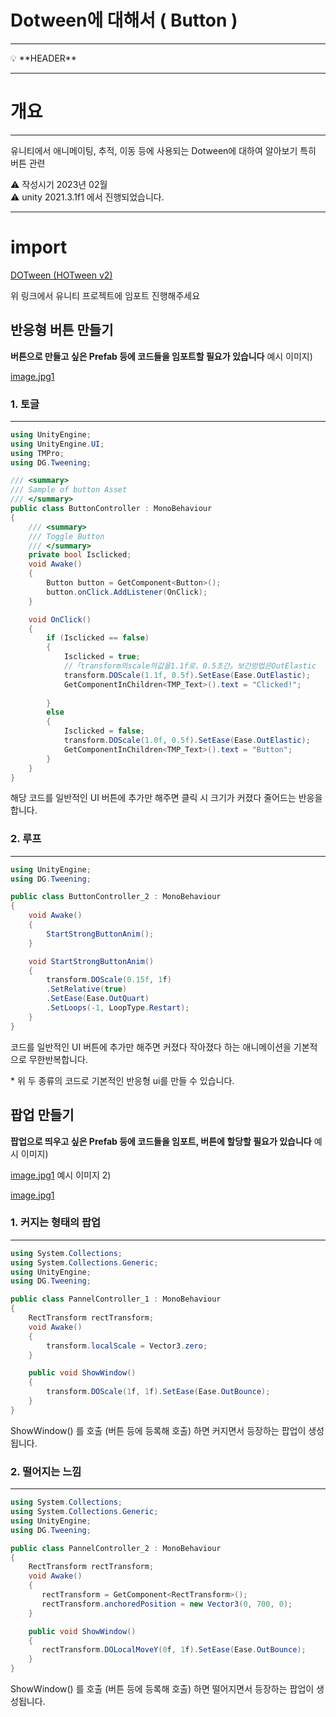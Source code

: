# Dotween에 대해서 ( Button )

---

<aside>
💡 **HEADER**

</aside>

---

# 개요

---

유니티에서 애니메이팅, 추적, 이동 등에 사용되는 Dotween에 대하여 알아보기 특히 버튼 관련

<aside>
⚠️ 작성시기 2023년 02월

</aside>

<aside>
⚠️ unity 2021.3.1f1 에서 진행되었습니다.

</aside>

---

# import

[DOTween (HOTween v2)](https://assetstore.unity.com/packages/tools/animation/dotween-hotween-v2-27676)

위 링크에서 유니티 프로젝트에 임포트 진행해주세요

## 반응형 버튼 만들기

**버튼으로 만들고 싶은 Prefab 등에 코드들을 임포트할 필요가 있습니다**
예시 이미지)

[image.jpg1](image/dotweenbtn1.PNG)
### 1. 토글

---

```csharp
using UnityEngine;
using UnityEngine.UI;
using TMPro;
using DG.Tweening;

/// <summary>
/// Sample of button Asset
/// </summary>
public class ButtonController : MonoBehaviour
{
    /// <summary>
    /// Toggle Button 
    /// </summary>
    private bool Isclicked;
    void Awake()
    {
        Button button = GetComponent<Button>();
        button.onClick.AddListener(OnClick);
    }

    void OnClick()
    {
        if (Isclicked == false)
        {
            Isclicked = true;
            //「transform의scale의값을1.1f로、0.5초간。보간방법은OutElastic
            transform.DOScale(1.1f, 0.5f).SetEase(Ease.OutElastic);
            GetComponentInChildren<TMP_Text>().text = "Clicked!";
            
        }
        else
        {
            Isclicked = false;
            transform.DOScale(1.0f, 0.5f).SetEase(Ease.OutElastic);
            GetComponentInChildren<TMP_Text>().text = "Button";
        }
    }
}
```

해당 코드를 일반적인 UI 버튼에 추가만 해주면 클릭 시 크기가 커졌다 줄어드는 반응을 합니다.


### 2. 루프

---

```csharp
using UnityEngine;
using DG.Tweening;

public class ButtonController_2 : MonoBehaviour
{
    void Awake()
    {
        StartStrongButtonAnim();
    }

    void StartStrongButtonAnim()
    {
        transform.DOScale(0.15f, 1f)
        .SetRelative(true)
        .SetEase(Ease.OutQuart)
        .SetLoops(-1, LoopType.Restart);
    }
}
```

코드를 일반적인 UI 버튼에 추가만 해주면 커졌다 작아졌다 하는 애니메이션을 기본적으로 무한반복합니다.



<aside>
* 위 두 종류의  코드로 기본적인 반응형 ui를 만들 수 있습니다.
</aside>



## 팝업 만들기

**팝업으로 띄우고 싶은 Prefab 등에 코드들을 임포트, 버튼에 할당할 필요가 있습니다**
예시 이미지)

[image.jpg1](image/dotweenbtn2.PNG)
예시 이미지 2)

[image.jpg1](image/dotweenbtn3.PNG)

### 1. 커지는 형태의 팝업

---

```csharp
using System.Collections;
using System.Collections.Generic;
using UnityEngine;
using DG.Tweening;

public class PannelController_1 : MonoBehaviour
{
    RectTransform rectTransform;
    void Awake()
    {
        transform.localScale = Vector3.zero;
    }

    public void ShowWindow()
    {
        transform.DOScale(1f, 1f).SetEase(Ease.OutBounce);
    }
}
```

ShowWindow() 를 호출 (버튼 등에 등록해 호출) 하면 커지면서 등장하는 팝업이 생성됩니다.

### 2. 떨어지는 느낌

---

```csharp
using System.Collections;
using System.Collections.Generic;
using UnityEngine;
using DG.Tweening;

public class PannelController_2 : MonoBehaviour
{
    RectTransform rectTransform;
    void Awake()
    {
       rectTransform = GetComponent<RectTransform>();
       rectTransform.anchoredPosition = new Vector3(0, 700, 0);
    }

    public void ShowWindow()
    {
       rectTransform.DOLocalMoveY(0f, 1f).SetEase(Ease.OutBounce);
    }
}
```

ShowWindow() 를 호출 (버튼 등에 등록해 호출) 하면 떨어지면서 등장하는 팝업이 생성됩니다.




